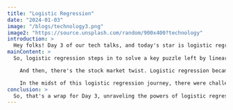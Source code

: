 ```yaml
---
title: "Logistic Regression"
date: "2024-01-03"
image: "/blogs/technology3.png"
image2: "https://source.unsplash.com/random/900x400?technology"
introduction: >
  Hey folks! Day 3 of our tech talks, and today's star is logistic regression – a superhero in the machine learning world. Unlike linear regression, it tackles the challenge of dealing with categorical data. Join me as we explore how this magical algorithm lets us predict segments of house prices and forecast stock directions. It's all about moving beyond the numbers and diving into the exciting realm of classifications.
mainContent: >
  So, logistic regression steps in to solve a key puzzle left by linear regression – handling categorical data. My intrigue led me to apply this wisdom differently. Take house prices, for instance. Instead of chasing exact figures, I explored predicting segments – low, medium, high. It's like painting a broader picture of the housing market.

    And then, there's the stock market twist. Logistic regression became my tool to predict whether a stock will rise or fall. It's not just about the numbers anymore; it's about understanding the direction of the financial waves. It's fascinating how a simple algorithm tweak can open doors to a whole new world of predictions.

    In the midst of this logistic regression journey, there were challenges. Wrestling with data and perfecting the model wasn't a walk in the park. But overcoming these hurdles, the 'Eureka!' moments, solidified the understanding of this powerful tool.
conclusion: >
  So, that's a wrap for Day 3, unraveling the powers of logistic regression. It's not merely about crunching numbers; it's about decoding the directional language of data. Predicting house segments and stock directions – the intrigue deepens. Ready for more? Tomorrow, we dive into another facet of the machine learning landscape. Stay curious, stay tuned!
---
```

